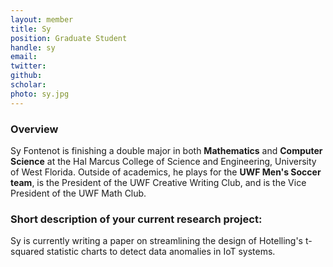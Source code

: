 ```yaml
---
layout: member
title: Sy 
position: Graduate Student
handle: sy
email: 
twitter:
github:
scholar: 
photo: sy.jpg
---
```


### Overview

Sy Fontenot is finishing a double major in both **Mathematics** and **Computer** **Science** at the Hal Marcus College of Science and Engineering, University of West Florida. 
Outside of academics, he plays for the **UWF Men's Soccer team**, is the President of the UWF Creative Writing Club, and is the Vice President of the UWF Math Club.

### Short description of your current research project:

Sy is currently writing a paper on streamlining the design of Hotelling's t-squared statistic charts to detect data anomalies in IoT systems.
